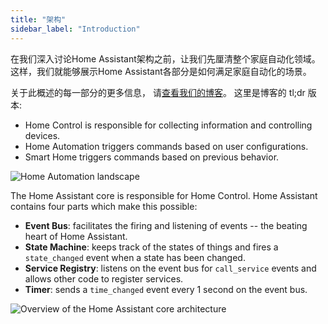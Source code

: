 ```yaml
---
title: "架构"
sidebar_label: "Introduction"
---
```


在我们深入讨论Home Assistant架构之前，让我们先厘清整个家庭自动化领域。 这样，我们就能够展示Home Assistant各部分是如何满足家庭自动化的场景。

关于此概述的每一部分的更多信息， 请[查看我们的博客](https://www.home-assistant.io/blog/2014/12/26/home-control-home-automation-and-the-smart-home/)。 这里是博客的 tl;dr 版本:

- Home Control is responsible for collecting information and controlling devices.
- Home Automation triggers commands based on user configurations.
- Smart Home triggers commands based on previous behavior.

![Home Automation landscape](/img/en/architecture/home_automation_landscape.svg)

The Home Assistant core is responsible for Home Control. Home Assistant contains four parts which make this possible:

- **Event Bus**: facilitates the firing and listening of events -- the beating heart of Home Assistant.
- **State Machine**: keeps track of the states of things and fires a `state_changed` event when a state has been changed.
- **Service Registry**: listens on the event bus for `call_service` events and allows other code to register services.
- **Timer**: sends a `time_changed` event every 1 second on the event bus.

![Overview of the Home Assistant core architecture](/img/en/architecture/ha_architecture.svg)